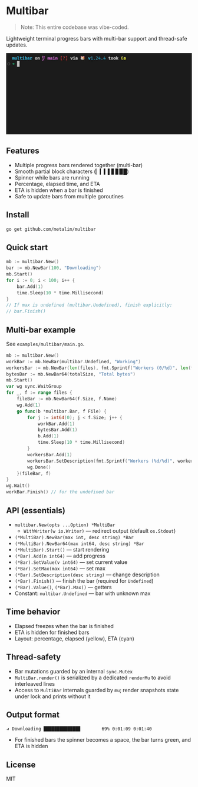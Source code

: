 # Multibar

> Note: This entire codebase was vibe-coded.

Lightweight terminal progress bars with multi-bar support and thread-safe updates.

![Demo](./example.gif)

## Features
- Multiple progress bars rendered together (multi-bar)
- Smooth partial block characters (▏▎▍▌▋▊▉█)
- Spinner while bars are running
- Percentage, elapsed time, and ETA
- ETA is hidden when a bar is finished
- Safe to update bars from multiple goroutines

## Install
```bash
go get github.com/metalim/multibar
```

## Quick start
```go
mb := multibar.New()
bar := mb.NewBar(100, "Downloading")
mb.Start()
for i := 0; i < 100; i++ {
    bar.Add(1)
    time.Sleep(10 * time.Millisecond)
}
// If max is undefined (multibar.Undefined), finish explicitly:
// bar.Finish()
```

## Multi-bar example
See `examples/multibar/main.go`.
```go
mb := multibar.New()
workBar := mb.NewBar(multibar.Undefined, "Working")
workersBar := mb.NewBar(len(files), fmt.Sprintf("Workers (0/%d)", len(files)))
bytesBar := mb.NewBar64(totalSize, "Total bytes")
mb.Start()
var wg sync.WaitGroup
for _, f := range files {
    fileBar := mb.NewBar64(f.Size, f.Name)
    wg.Add(1)
    go func(b *multibar.Bar, f File) {
        for j := int64(0); j < f.Size; j++ {
            workBar.Add(1)
            bytesBar.Add(1)
            b.Add(1)
            time.Sleep(10 * time.Millisecond)
        }
        workersBar.Add(1)
        workersBar.SetDescription(fmt.Sprintf("Workers (%d/%d)", workersBar.Value(), workersBar.Max()))
        wg.Done()
    }(fileBar, f)
}
wg.Wait()
workBar.Finish() // for the undefined bar
```

## API (essentials)
- `multibar.New(opts ...Option) *MultiBar`
  - `WithWriter(w io.Writer)` — redirect output (default `os.Stdout`)
- `(*MultiBar).NewBar(max int, desc string) *Bar`
- `(*MultiBar).NewBar64(max int64, desc string) *Bar`
- `(*MultiBar).Start()` — start rendering
- `(*Bar).Add(n int64)` — add progress
- `(*Bar).SetValue(v int64)` — set current value
- `(*Bar).SetMax(max int64)` — set max
- `(*Bar).SetDescription(desc string)` — change description
- `(*Bar).Finish()` — finish the bar (required for `Undefined`)
- `(*Bar).Value()`, `(*Bar).Max()` — getters
- Constant: `multibar.Undefined` — bar with unknown max

## Time behavior
- Elapsed freezes when the bar is finished
- ETA is hidden for finished bars
- Layout: percentage, elapsed (yellow), ETA (cyan)

## Thread-safety
- Bar mutations guarded by an internal `sync.Mutex`
- `MultiBar.render()` is serialized by a dedicated `renderMu` to avoid interleaved lines
- Access to `MultiBar` internals guarded by `mu`; render snapshots state under lock and prints without it

## Output format
```
⠴ Downloading █████████████▉        69% 0:01:09 0:01:40
```
- For finished bars the spinner becomes a space, the bar turns green, and ETA is hidden

## License
MIT

